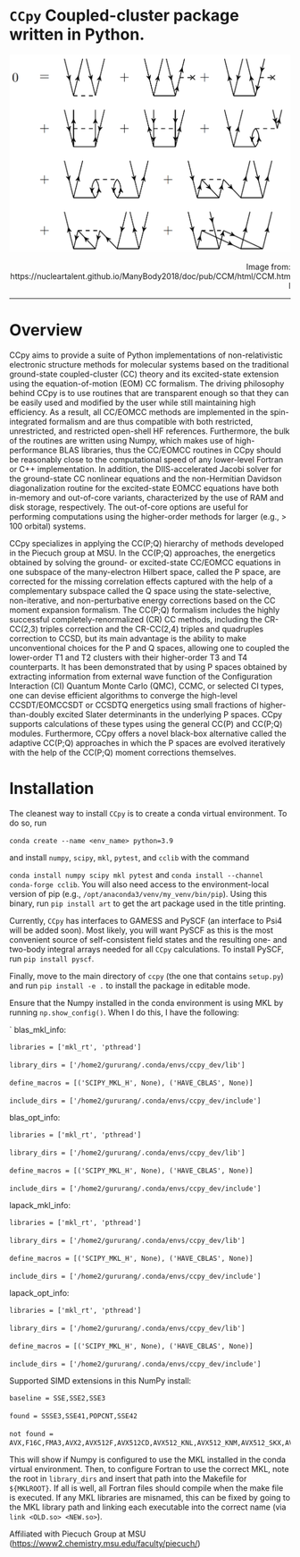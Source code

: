 
# ```CCpy``` Coupled-cluster package written in Python.
![image](Diagrams-CCD.png)
<p style="text-align: right;">Image from: https://nucleartalent.github.io/ManyBody2018/doc/pub/CCM/html/CCM.html</p>

---
# Overview
CCpy aims to provide a suite of Python implementations of non-relativistic
electronic structure methods for molecular systems
based on the traditional ground-state coupled-cluster (CC) theory and its excited-state extension
using the equation-of-motion (EOM) CC formalism. The driving philosophy behind CCpy is to use routines that
are transparent enough so that they can be easily used and modified by the user while still maintaining high
efficiency. As a result, all CC/EOMCC methods are implemented in the spin-integrated formalism and are
thus compatible with both restricted, unrestricted, and restricted open-shell HF references. Furthermore,
the bulk of the routines are written using Numpy, which makes use of high-performance BLAS libraries, thus
the CC/EOMCC routines in CCpy should be reasonably close to the 
computational speed of any lower-level Fortran or C++ implementation.
In addition, the DIIS-accelerated Jacobi solver for the ground-state CC nonlinear equations and the 
non-Hermitian Davidson diagonalization routine for the excited-state EOMCC equations have both in-memory
and out-of-core variants, characterized by the use of RAM and disk storage, respectively. The out-of-core
options are useful for performing computations using the higher-order methods for 
larger (e.g., > 100 orbital) systems. 

CCpy specializes in applying the CC(P;Q) hierarchy of methods developed in the Piecuch group at MSU. In the 
CC(P;Q) approaches, the energetics obtained by solving the ground- or excited-state CC/EOMCC equations in
one subspace of the many-electron Hilbert space, called the P space, are corrected for the missing correlation
effects captured with the help of a complementary subspace called the Q space using the state-selective, non-iterative,
and non-perturbative energy corrections based on the CC moment expansion formalism. The CC(P;Q) formalism includes
the highly successful completely-renormalized (CR) CC methods, including the CR-CC(2,3) triples correction and the CR-CC(2,4)
triples and quadruples correction to CCSD, but its main advantage is the ability to make unconventional choices
for the P and Q spaces, allowing one to coupled the lower-order T1 and T2 clusters with their higher-order T3 and T4
counterparts. It has been demonstrated that by using P spaces obtained by extracting information from
external wave function of the Configuration Interaction (CI) Quantum Monte Carlo (QMC), CCMC, or selected CI types, one
can devise efficient algorithms to converge the high-level CCSDT/EOMCCSDT or CCSDTQ energetics using small fractions
of higher-than-doubly excited Slater determinants in the underlying P spaces. CCpy supports calculations of these types
using the general CC(P) and CC(P;Q) modules. Furthermore, CCpy offers a novel black-box alternative called the 
adaptive CC(P;Q) approaches in which the P spaces are evolved iteratively with the help of the CC(P;Q) moment
corrections themselves.

# Installation
The cleanest way to install `CCpy` is to create a conda virtual environment. To do so, run

`conda create --name <env_name> python=3.9` 

and install `numpy`, `scipy`, `mkl`, `pytest`, and `cclib` with the command

`conda install numpy scipy mkl pytest` and `conda install --channel conda-forge cclib`. You will 
also need access to the environment-local version of pip (e.g., `/opt/anaconda3/venv/my_venv/bin/pip`).
Using this binary, run `pip install art` to get the art package used in the title printing.

Currently, `CCpy` has interfaces to GAMESS and PySCF (an interface to Psi4 will be added
soon). Most likely, you will want PySCF as this is the most convenient source of self-consistent
field states and the resulting one- and two-body integral arrays needed for all `CCpy` calculations.
To install PySCF, run `pip install pyscf`.

Finally, move to the main directory of `ccpy` (the one that contains `setup.py`) 
and run `pip install -e .` to install the package in editable mode.

Ensure that the Numpy installed in the conda environment is using MKL by running `np.show_config()`. When I do this, I have the following:

`
blas_mkl_info:

    libraries = ['mkl_rt', 'pthread']

    library_dirs = ['/home2/gururang/.conda/envs/ccpy_dev/lib']

    define_macros = [('SCIPY_MKL_H', None), ('HAVE_CBLAS', None)]

    include_dirs = ['/home2/gururang/.conda/envs/ccpy_dev/include']


blas_opt_info:

    libraries = ['mkl_rt', 'pthread']

    library_dirs = ['/home2/gururang/.conda/envs/ccpy_dev/lib']

    define_macros = [('SCIPY_MKL_H', None), ('HAVE_CBLAS', None)]

    include_dirs = ['/home2/gururang/.conda/envs/ccpy_dev/include']


lapack_mkl_info:

    libraries = ['mkl_rt', 'pthread']

    library_dirs = ['/home2/gururang/.conda/envs/ccpy_dev/lib']

    define_macros = [('SCIPY_MKL_H', None), ('HAVE_CBLAS', None)]

    include_dirs = ['/home2/gururang/.conda/envs/ccpy_dev/include']


lapack_opt_info:

    libraries = ['mkl_rt', 'pthread']

    library_dirs = ['/home2/gururang/.conda/envs/ccpy_dev/lib']

    define_macros = [('SCIPY_MKL_H', None), ('HAVE_CBLAS', None)]

    include_dirs = ['/home2/gururang/.conda/envs/ccpy_dev/include']


Supported SIMD extensions in this NumPy install:

    baseline = SSE,SSE2,SSE3

    found = SSSE3,SSE41,POPCNT,SSE42

    not found = AVX,F16C,FMA3,AVX2,AVX512F,AVX512CD,AVX512_KNL,AVX512_KNM,AVX512_SKX,AVX512_CNL

This will show if Numpy is configured to use the MKL installed in the conda virtual environment. Then, to configure
Fortran to use the correct MKL, note the root in `library_dirs` and insert that path into the Makefile for `${MKLROOT}`. 
If all is well, all Fortran files should compile when the make file is executed. If any MKL libraries are misnamed, this
can be fixed by going to the MKL library path and linking each executable into the correct name (via `link <OLD.so> <NEW.so>`). 

Affiliated with Piecuch Group at MSU (https://www2.chemistry.msu.edu/faculty/piecuch/)
